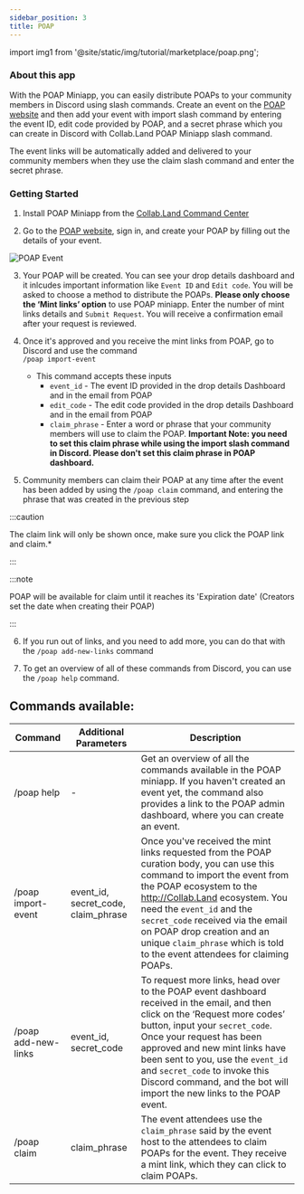 ```yaml
---
sidebar_position: 3
title: POAP
---
```


import img1 from '@site/static/img/tutorial/marketplace/poap.png';

### About this app

With the POAP Miniapp, you can easily distribute POAPs to your community members in Discord using slash commands. Create an event on the [POAP website](https://drops.poap.xyz/drop/create) and then add your event with import slash command by entering the event ID, edit code provided by POAP, and a secret phrase which you can create in Discord with Collab.Land POAP Miniapp slash command.

The event links will be automatically added and delivered to your community members when they use the claim slash command and enter the secret phrase.

### Getting Started

1. Install POAP Miniapp from the [Collab.Land Command Center](https://cc.collab.land)

2. Go to the [POAP website](https://drops.poap.xyz/drop/create), sign in, and create your POAP by filling out the details of your event.

  <div class="text--center">
    <img  src={img1} alt="POAP Event" />
  </div>

3. Your POAP will be created. You can see your drop details dashboard and it inlcudes important information like `Event ID` and `Edit code`. You will be asked to choose a method to distribute the POAPs. **Please only choose the ‘Mint links’ option** to use POAP miniapp. Enter the number of mint links details and `Submit Request`. You will receive a confirmation email after your request is reviewed.

4. Once it's approved and you receive the mint links from POAP, go to Discord and use the command <br/> `/poap import-event`

    - This command accepts these inputs
        - `event_id` - The event ID provided in the drop details Dashboard and in the email from POAP
        - `edit_code` - The edit code provided in the drop details Dashboard and in the email from POAP
        - `claim_phrase` - Enter a word or phrase that your community members will use to claim the POAP.
        **Important Note: you need to set this claim phrase while using the import slash command in Discord. Please don't set this claim phrase in POAP dashboard.**

5. Community members can claim their POAP at any time after the event has been added by using the `/poap claim` command, and entering the phrase that was created in the previous step

:::caution

The claim link will only be shown once, make sure you click the POAP link and claim.*

:::

:::note

POAP will be available for claim until it reaches its 'Expiration date' (Creators set the date when creating their POAP)

:::

6. If you run out of links, and you need to add more, you can do that with the `/poap add-new-links` command

7. To get an overview of all of these commands from Discord, you can use the `/poap help` command.

## Commands available:

| Command | Additional Parameters | Description |
| --- | --- | --- |
| /poap help | - | Get an overview of all the commands available in the POAP miniapp. If you haven't created an event yet, the command also provides a link to the POAP admin dashboard, where you can create an event. |
| /poap import-event | event_id, secret_code, claim_phrase | Once you've received the mint links requested from the POAP curation body, you can use this command to import the event from the POAP ecosystem to the http://Collab.Land ecosystem. You need the `event_id` and the `secret_code` received via the email on POAP drop creation and an unique `claim_phrase` which is told to the event attendees for claiming POAPs. |
| /poap add-new-links | event_id, secret_code | To request more links, head over to the POAP event dashboard received in the email, and then click on the ‘Request more codes’ button, input your `secret_code`. Once your request has been approved and new mint links have been sent to you, use the `event_id` and `secret_code` to invoke this Discord command, and the bot will import the new links to the POAP event. |
| /poap claim | claim_phrase | The event attendees use the `claim_phrase` said by the event host to the attendees to claim POAPs for the event. They receive a mint link, which they can click to claim POAPs. |
